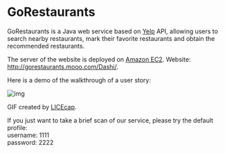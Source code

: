 # GoRestaurants
GoRestaurants is a Java web service based on [Yelp](https://www.yelp.com/developers) API, allowing users to search nearby restaurants, mark their favorite restaurants and obtain the recommended restaurants.

The server of the website is deployed on [Amazon EC2](http://aws.amazon.com/ec2). Website: http://gorestaurants.mooo.com/Dashi/.

Here is a demo of the walkthrough of a user story:

![img](gorestaurants.gif)

GIF created by [LICEcap](http://www.cockos.com/licecap/).

If you just want to take a brief scan of our service, please try the default profile:  
username: 1111  
password: 2222
